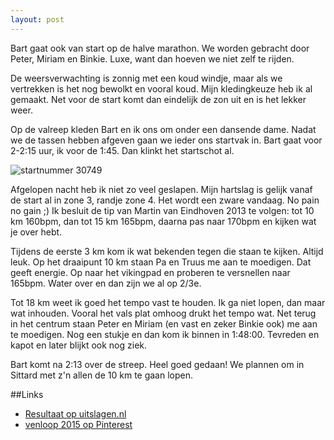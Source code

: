 ```yaml
---
layout: post
---
```


Bart gaat ook van start op de halve marathon. We worden gebracht door Peter, Miriam en Binkie. Luxe, want dan hoeven we niet zelf te rijden.

De weersverwachting is zonnig met een koud windje, maar als we vertrekken is het nog bewolkt en vooral koud. Mijn kledingkeuze heb ik al gemaakt. Net voor de start komt dan eindelijk de zon uit en is het lekker weer.

Op de valreep kleden Bart en ik ons om onder een dansende dame. Nadat we de tassen hebben afgeven gaan we ieder ons startvak in. Bart gaat voor 2-2:15 uur, ik voor de 1:45. Dan klinkt het startschot al.

![startnummer 30749](https://s-media-cache-ak0.pinimg.com/736x/95/80/30/958030a5b28dbbd689555e1406e38bb2.jpg)

Afgelopen nacht heb ik niet zo veel geslapen. Mijn hartslag is gelijk vanaf de start al in zone 3, randje zone 4. Het wordt een zware vandaag. No pain no gain ;) Ik besluit de tip van Martin van Eindhoven 2013 te volgen: tot 10 km 160bpm, dan tot 15 km 165bpm, daarna pas naar 170bpm en kijken wat je over hebt.

Tijdens de eerste 3 km kom ik wat bekenden tegen die staan te kijken. Altijd leuk. Op het draaipunt 10 km staan Pa en Truus me aan te moedigen. Dat geeft energie. Op naar het vikingpad en proberen te versnellen naar 165bpm. Water over en dan zijn we al op 2/3e.

Tot 18 km weet ik goed het tempo vast te houden. Ik ga niet lopen, dan maar wat inhouden. Vooral het vals plat omhoog drukt het tempo wat. Net terug in het centrum staan Peter en Miriam (en vast en zeker Binkie ook) me aan te moedigen. Nog een stukje en dan kom ik binnen in 1:48:00. Tevreden en kapot en later blijkt ook nog ziek.

Bart komt na 2:13 over de streep. Heel goed gedaan! We plannen om in Sittard met z'n allen de 10 km te gaan lopen.

##Links

* [Resultaat op uitslagen.nl](http://evenementen.uitslagen.nl/2015/venloop/details.php?s=30749&t=nl)
* [venloop 2015 op Pinterest](http://www.pinterest.com/erictummers/venloop-2015/)